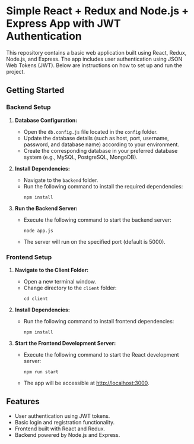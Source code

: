
# Simple React + Redux and Node.js + Express App with JWT Authentication

This repository contains a basic web application built using React, Redux, Node.js, and Express. The app includes user authentication using JSON Web Tokens (JWT). Below are instructions on how to set up and run the project.

## Getting Started

### Backend Setup

1. **Database Configuration:**
   - Open the `db.config.js` file located in the `config` folder.
   - Update the database details (such as host, port, username, password, and database name) according to your environment.
   - Create the corresponding database in your preferred database system (e.g., MySQL, PostgreSQL, MongoDB).

2. **Install Dependencies:**
   - Navigate to the `backend` folder.
   - Run the following command to install the required dependencies:
     ```
     npm install
     ```

3. **Run the Backend Server:**
   - Execute the following command to start the backend server:
     ```
     node app.js
     ```
   - The server will run on the specified port (default is 5000).

### Frontend Setup

1. **Navigate to the Client Folder:**
   - Open a new terminal window.
   - Change directory to the `client` folder:
     ```
     cd client
     ```

2. **Install Dependencies:**
   - Run the following command to install frontend dependencies:
     ```
     npm install
     ```

3. **Start the Frontend Development Server:**
   - Execute the following command to start the React development server:
     ```
     npm run start
     ```
   - The app will be accessible at [http://localhost:3000](http://localhost:3000).

## Features

- User authentication using JWT tokens.
- Basic login and registration functionality.
- Frontend built with React and Redux.
- Backend powered by Node.js and Express.

